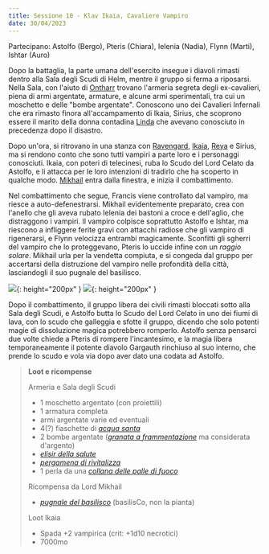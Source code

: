 ```yaml
---
title: Sessione 10 - Klav Ikaia, Cavaliere Vampiro
date: 30/04/2023
---
```

Partecipano: Astolfo (Bergo), Pteris (Chiara), Ielenia (Nadia), Flynn (Marti), Ishtar (Auro)

Dopo la battaglia, la parte umana dell'esercito insegue i diavoli rimasti dentro alla Sala degli Scudi di Helm, mentre il gruppo si ferma a riposarsi. Nella Sala, con l'aiuto di [Ontharr](/star/npc/misc#ontharr-frume) trovano l'armeria segreta degli ex-cavalieri, piena di armi argentate, armature, e alcune armi sperimentali, tra cui un moschetto e delle "bombe argentate". Conoscono uno dei Cavalieri Infernali che era rimasto finora all'accampamento di Ikaia, Sirius, che scoprono essere il marito della donna contadina [Linda](/star/npc/misc#famiglia-di-verdebosco) che avevano conosciuto in precedenza dopo il disastro.

Dopo un'ora, si ritrovano in una stanza con [Ravengard](/star/npc/baldursgate#ulder-ravengard), [Ikaia](/star/npc/elturel#klav-ikaia), [Reya](/star/npc/elturel#reya-mantlemorn) e Sirius, ma si rendono conto che sono tutti vampiri a parte loro e i personaggi conosciuti. Ikaia, con poteri di telecinesi, ruba lo Scudo del Lord Celato da Astolfo, e li attacca per le loro intenzioni di tradirlo che ha scoperto in qualche modo. [Mikhail](/star/npc/elturel#lord-mikhail-manthar) entra dalla finestra, e inizia il combattimento.

Nel combattimento che segue, Francis viene controllato dal vampiro, ma riesce a auto-defenestrarsi. Mikhail evidentemente preparato, crea con l'anello che gli aveva rubato Ielenia dei bastoni a croce e dell'aglio, che distraggono i vampiri. Il vampiro colpisce soprattutto Astolfo e Ishtar, ma riescono a infliggere ferite gravi con attacchi radiose che gli vampiro di rigenerarsi, e Flynn velocizza entrambi magicamente. Sconfitti gli sgherri del vampiro che lo proteggevano, Pteris lo uccide infine con un *raggio solare*. Mikhail urla per la vendetta compiuta, e si congeda dal gruppo per accertarsi della distruzione del vampiro nelle profondità della città, lasciandogli il suo pugnale del basilisco.

![](https://5e.tools/img/items/BGDIA/Shield%20of%20the%20Hidden%20Lord.jpg){: height="200px" } ![](https://lh3.googleusercontent.com/SmAbh4TNRComY-SM3o4pulkYW7dFKZd8Nt9Z4AZ4C_k-8sNPC5QF-vT3gGZGFlxkKWxK-CfXH2_-raHvV_Pr3URQ_Jj4OqZj4piTYGg){: height="200px" }

Dopo il combattimento, il gruppo libera dei civili rimasti bloccati sotto alla Sala degli Scudi, e Astolfo butta lo Scudo del Lord Celato in uno dei fiumi di lava, con lo scudo che galleggia e sfotte il gruppo, dicendo che solo potenti magie di dissoluzione magica potrebbero romperlo. Astolfo senza pensarci due volte chiede a Pteris di rompere l'incantesimo, e la magia libera temporaneamente il potente diavolo Gargauth rinchiuso al suo interno, che prende lo scudo e vola via dopo aver dato una codata ad Astolfo.

> **Loot e ricompense**
> 
> Armeria e Sala degli Scudi
> - 1 moschetto argentato (con proiettili)
> - 1 armatura completa
> - armi argentate varie ed eventuali
> - 4(?) fiaschette di [*acqua santa*](https://roll20.net/compendium/dnd5e/Holy%20Water#content)
> - 2 bombe argentate ([*granata a frammentazione*](https://www.dndbeyond.com/equipment/grenade-fragmentation) ma considerata d'argento)
> - [*elisir della salute*](https://www.aidedd.org/dnd/om.php?vo=elixir-of-health)
> - [*pergamena di rivitalizza*](https://roll20.net/compendium/dnd5e/Revivify#content)
> - 1 perla da una [*collana delle palle di fuoco*](https://www.dndbeyond.com/magic-items/4683-necklace-of-fireballs)
>
> Ricompensa da Lord Mikhail
> - [*pugnale del basilisco*](https://old.reddit.com/r/TheGriffonsSaddlebag/comments/cee2pi/the_griffons_saddlebag_basilisk_dagger_weapon/) (basilisCo, non la pianta)
>
> Loot Ikaia
> - Spada +2 vampirica (crit: +1d10 necrotici)
> - 7000mo